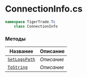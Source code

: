 
# ConnectionInfo.cs
```csharp
namespace TigerTrade.Tc  
    class ConnectionInfo
```

### Методы
| Название | Описание |
| --- | --- |
| [`SetLogsPath`](./Методы/SetLogsPath.md) | *Описание* |
| [`ToString`](./Методы/ToString.md) | *Описание* |
